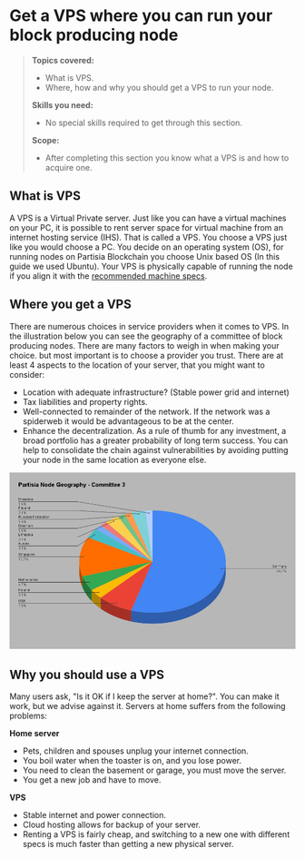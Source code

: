 # Get a VPS where you can run your block producing node

>**Topics covered:**
>
> - What is VPS. 
> - Where, how and why you should get a VPS to run your node.
>
>**Skills you need:**
>
> - No special skills required to get through this section.
>
>**Scope:**
>
> - After completing this section you know what a VPS is and how to acquire one.

## What is VPS

A VPS is a Virtual Private server. Just like you can have a virtual machines on your PC, it is possible to rent server space for virtual machine from an internet hosting service (IHS). That is called a VPS. You choose a VPS just like you would choose a PC. You decide on an operating system (OS), for running nodes on Partisia Blockchain you choose Unix based OS (In this guide we used Ubuntu).
Your VPS is physically capable of running the node if you align it with the [recommended machine specs](operator-1-specs.md).

## Where you get a VPS

There are numerous choices in service providers when it comes to VPS. In the illustration below you can see the geography of a committee of block producing nodes. There are many factors to weigh in when making your choice. but most important is to choose a provider you trust. There are at least 4 aspects to the location of your server, that you might want to consider:

- Location with adequate infrastructure? (Stable power grid and internet)
- Tax liabilities and property rights.
- Well-connected to remainder of the network. If the network was a spiderweb it would be advantageous to be at the center.
- Enhance the decentralization. As a rule of thumb for any investment, a broad portfolio has a greater probability of long term success. You can help to consolidate the chain against vulnerabilities by avoiding putting your node in the same location as everyone else. 

![Node_geography](Node_Geography%20_Committee%203.png)

## Why you should use a VPS

Many users ask, "Is it OK if I keep the server at home?". You can make it work, but we advise against it. Servers at home suffers from the following problems:

**Home server**
- Pets, children and spouses unplug your internet connection.
- You boil water when the toaster is on, and you lose power.
- You need to clean the basement or garage, you must move the server.
- You get a new job and have to move.

**VPS**
- Stable internet and power connection.
- Cloud hosting allows for backup of your server.
- Renting a VPS is fairly cheap, and switching to a new one with different specs is much faster than getting a new physical server.
